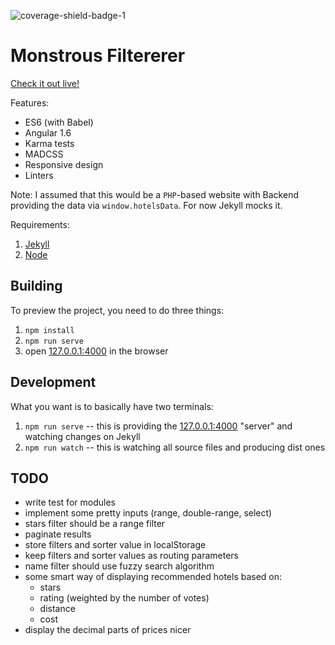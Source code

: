 ![coverage-shield-badge-1](https://img.shields.io/badge/coverage-51.74%25-red.svg)

# Monstrous Filtererer

[Check it out live!](http://monstrous-filtererer.smutnyleszek.com/)

Features:

- ES6 (with Babel)
- Angular 1.6
- Karma tests
- MADCSS
- Responsive design
- Linters

Note: I assumed that this would be a `PHP`-based website with Backend providing the data via `window.hotelsData`. For now Jekyll mocks it.

Requirements:

1. [Jekyll](http://jekyllrb.com/)
2. [Node](https://nodejs.org)

## Building

To preview the project, you need to do three things:

1. `npm install`
2. `npm run serve`
3. open [127.0.0.1:4000](http://127.0.0.1:4000/) in the browser

## Development

What you want is to basically have two terminals:

1. `npm run serve` -- this is providing the [127.0.0.1:4000](http://127.0.0.1:4000/) "server" and watching changes on Jekyll
2. `npm run watch` -- this is watching all source files and producing dist ones

## TODO

- write test for modules
- implement some pretty inputs (range, double-range, select)
- stars filter should be a range filter
- paginate results
- store filters and sorter value in localStorage
- keep filters and sorter values as routing parameters
- name filter should use fuzzy search algorithm
- some smart way of displaying recommended hotels based on:
    - stars
    - rating (weighted by the number of votes)
    - distance
    - cost
- display the decimal parts of prices nicer
